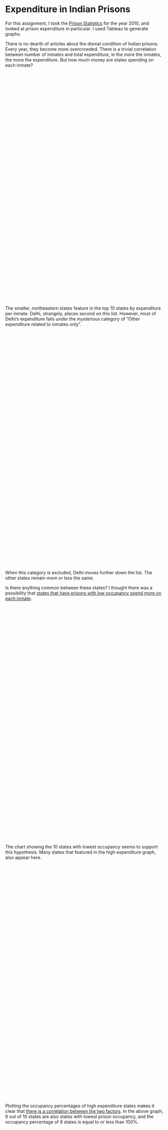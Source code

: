 # Expenditure in Indian Prisons

<title>Expenditure in Indian Prisons</title>

For this assignment, I took the <a href="https://www.kaggle.com/rajanand/prison-in-india">Prison Statistics</a> for the year 2010, and looked at prison expenditure in particular. I used Tableau to generate graphs.

There is no dearth of articles about the dismal condition of Indian prisons. Every year, they become more overcrowded. There is a trivial correlation between number of inmates and total expenditure, ie the more the inmates, the more the expenditure. But how much money are states spending on each inmate?

<script type='text/javascript' src='https://dub01.online.tableau.com/javascripts/api/viz_v1.js'></script><div class='tableauPlaceholder' style='width: 860px; height: 709px;'><object class='tableauViz' width='860' height='709' style='display:none;'><param name='host_url' value='https%3A%2F%2Fdub01.online.tableau.com%2F' /> <param name='embed_code_version' value='3' /> <param name='site_root' value='&#47;t&#47;shivangistableau' /><param name='name' value='ExpenditureinIndianPrisons&#47;Sheet1' /><param name='tabs' value='no' /><param name='toolbar' value='yes' /><param name='showAppBanner' value='false' /><param name='filter' value='iframeSizedToWindow=true' /></object></div><br>

The smaller, northeastern states feature in the top 10 states by expenditure per inmate. Delhi, strangely, places second on this list. However, most of Delhi’s expenditure falls under the mysterious category of “Other expenditure related to inmates only”. <br><br>

<script type='text/javascript' src='https://dub01.online.tableau.com/javascripts/api/viz_v1.js'></script><div class='tableauPlaceholder' style='width: 860px; height: 709px;'><object class='tableauViz' width='860' height='709' style='display:none;'><param name='host_url' value='https%3A%2F%2Fdub01.online.tableau.com%2F' /> <param name='embed_code_version' value='3' /> <param name='site_root' value='&#47;t&#47;shivangistableau' /><param name='name' value='ExpenditureinIndianPrisons&#47;Sheet12' /><param name='tabs' value='no' /><param name='toolbar' value='yes' /><param name='showAppBanner' value='false' /><param name='filter' value='iframeSizedToWindow=true' /></object></div><br>

When this category is excluded, Delhi moves further down the list. The other states remain more or less the same.

Is there anything common between these states? I thought there was a possibility that <u>states that have prisons with low occupancy spend more on each inmate</u>.<br><br>

<script type='text/javascript' src='https://dub01.online.tableau.com/javascripts/api/viz_v1.js'></script><div class='tableauPlaceholder' style='width: 860px; height: 709px;'><object class='tableauViz' width='860' height='709' style='display:none;'><param name='host_url' value='https%3A%2F%2Fdub01.online.tableau.com%2F' /> <param name='embed_code_version' value='3' /> <param name='site_root' value='&#47;t&#47;shivangistableau' /><param name='name' value='ExpenditureinIndianPrisons&#47;Sheet3' /><param name='tabs' value='no' /><param name='toolbar' value='yes' /><param name='showAppBanner' value='false' /><param name='filter' value='iframeSizedToWindow=true' /></object></div><br>

The chart showing the 10 states with lowest occupancy seems to support this hypothesis. Many states that featured in the high expenditure graph, also appear here. <br><br>

<script type='text/javascript' src='https://dub01.online.tableau.com/javascripts/api/viz_v1.js'></script><div class='tableauPlaceholder' style='width: 860px; height: 709px;'><object class='tableauViz' width='860' height='709' style='display:none;'><param name='host_url' value='https%3A%2F%2Fdub01.online.tableau.com%2F' /> <param name='embed_code_version' value='3' /> <param name='site_root' value='&#47;t&#47;shivangistableau' /><param name='name' value='ExpenditureinIndianPrisons&#47;Sheet32' /><param name='tabs' value='no' /><param name='toolbar' value='yes' /><param name='showAppBanner' value='false' /><param name='filter' value='iframeSizedToWindow=true' /></object></div><br>

Plotting the occupancy percentages of high expenditure states makes it clear that <u>there is a correlation between the two factors</u>. In the above graph, 6 out of 10 states are also states with lowest prison occupancy, and the occupancy percentage of 8 states is equal to or less than 100%.


